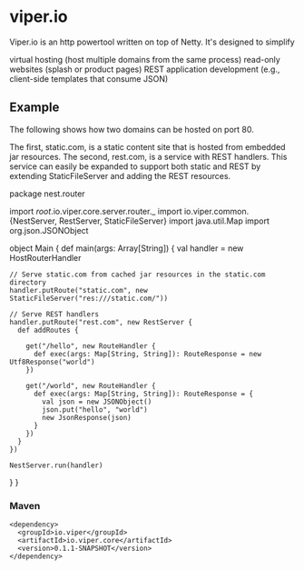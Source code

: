 viper.io
========

Viper.io is an http powertool written on top of Netty.  It's designed to simplify

virtual hosting (host multiple domains from the same process)
read-only websites (splash or product pages)
REST application development (e.g., client-side templates that consume JSON)

Example
-------

The following shows how two domains can be hosted on port 80.

The first, static.com, is a static content site that is hosted from embedded jar resources.
The second, rest.com, is a service with REST handlers.  This service can easily be expanded to support both static and REST by extending StaticFileServer and adding the REST resources.


package nest.router


import _root_.io.viper.core.server.router._
import io.viper.common.{NestServer, RestServer, StaticFileServer}
import java.util.Map
import org.json.JSONObject


object Main {
  def main(args: Array[String]) {
    val handler = new HostRouterHandler

    // Serve static.com from cached jar resources in the static.com directory
    handler.putRoute("static.com", new StaticFileServer("res:///static.com/"))

    // Serve REST handlers
    handler.putRoute("rest.com", new RestServer {
      def addRoutes {

        get("/hello", new RouteHandler {
          def exec(args: Map[String, String]): RouteResponse = new Utf8Response("world")
        })

        get("/world", new RouteHandler {
          def exec(args: Map[String, String]): RouteResponse = {
            val json = new JSONObject()
            json.put("hello", "world")
            new JsonResponse(json)
          }
        })
      }
    })

    NestServer.run(handler)
  }
}

### Maven

    <dependency>
      <groupId>io.viper</groupId>
      <artifactId>io.viper.core</artifactId>
      <version>0.1.1-SNAPSHOT</version>
    </dependency>
